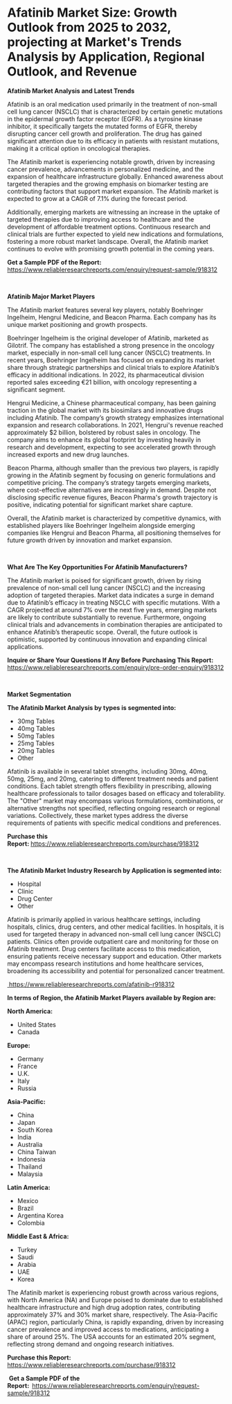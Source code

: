 <p><h1>Afatinib Market Size: Growth Outlook from 2025 to 2032, projecting at Market's Trends Analysis by Application, Regional Outlook, and Revenue</h1></p><p><strong>Afatinib Market Analysis and Latest Trends</strong></p>
<p><p>Afatinib is an oral medication used primarily in the treatment of non-small cell lung cancer (NSCLC) that is characterized by certain genetic mutations in the epidermal growth factor receptor (EGFR). As a tyrosine kinase inhibitor, it specifically targets the mutated forms of EGFR, thereby disrupting cancer cell growth and proliferation. The drug has gained significant attention due to its efficacy in patients with resistant mutations, making it a critical option in oncological therapies.</p><p>The Afatinib market is experiencing notable growth, driven by increasing cancer prevalence, advancements in personalized medicine, and the expansion of healthcare infrastructure globally. Enhanced awareness about targeted therapies and the growing emphasis on biomarker testing are contributing factors that support market expansion. The Afatinib market is expected to grow at a CAGR of 7.1% during the forecast period. </p><p>Additionally, emerging markets are witnessing an increase in the uptake of targeted therapies due to improving access to healthcare and the development of affordable treatment options. Continuous research and clinical trials are further expected to yield new indications and formulations, fostering a more robust market landscape. Overall, the Afatinib market continues to evolve with promising growth potential in the coming years.</p></p>
<p><strong>Get a Sample PDF of the Report:&nbsp;</strong> <a href="https://www.reliableresearchreports.com/enquiry/request-sample/918312?utm_campaign=3514&utm_medium=2&utm_source=Github&utm_content=ia&utm_term=17042025&utm_id=afatinib">https://www.reliableresearchreports.com/enquiry/request-sample/918312</a></p>
<p>&nbsp;</p>
<p><strong>Afatinib Major Market Players</strong></p>
<p><p>The Afatinib market features several key players, notably Boehringer Ingelheim, Hengrui Medicine, and Beacon Pharma. Each company has its unique market positioning and growth prospects.</p><p>Boehringer Ingelheim is the original developer of Afatinib, marketed as Gilotrif. The company has established a strong presence in the oncology market, especially in non-small cell lung cancer (NSCLC) treatments. In recent years, Boehringer Ingelheim has focused on expanding its market share through strategic partnerships and clinical trials to explore Afatinib’s efficacy in additional indications. In 2022, its pharmaceutical division reported sales exceeding €21 billion, with oncology representing a significant segment.</p><p>Hengrui Medicine, a Chinese pharmaceutical company, has been gaining traction in the global market with its biosimilars and innovative drugs including Afatinib. The company’s growth strategy emphasizes international expansion and research collaborations. In 2021, Hengrui's revenue reached approximately $2 billion, bolstered by robust sales in oncology. The company aims to enhance its global footprint by investing heavily in research and development, expecting to see accelerated growth through increased exports and new drug launches.</p><p>Beacon Pharma, although smaller than the previous two players, is rapidly growing in the Afatinib segment by focusing on generic formulations and competitive pricing. The company’s strategy targets emerging markets, where cost-effective alternatives are increasingly in demand. Despite not disclosing specific revenue figures, Beacon Pharma's growth trajectory is positive, indicating potential for significant market share capture.</p><p>Overall, the Afatinib market is characterized by competitive dynamics, with established players like Boehringer Ingelheim alongside emerging companies like Hengrui and Beacon Pharma, all positioning themselves for future growth driven by innovation and market expansion.</p></p>
<p>&nbsp;</p>
<p><strong>What Are The Key Opportunities For Afatinib Manufacturers?</strong></p>
<p><p>The Afatinib market is poised for significant growth, driven by rising prevalence of non-small cell lung cancer (NSCLC) and the increasing adoption of targeted therapies. Market data indicates a surge in demand due to Afatinib’s efficacy in treating NSCLC with specific mutations. With a CAGR projected at around 7% over the next five years, emerging markets are likely to contribute substantially to revenue. Furthermore, ongoing clinical trials and advancements in combination therapies are anticipated to enhance Afatinib’s therapeutic scope. Overall, the future outlook is optimistic, supported by continuous innovation and expanding clinical applications.</p></p>
<p><strong>Inquire or Share Your Questions If Any Before Purchasing This Report:</strong> <a href="https://www.reliableresearchreports.com/enquiry/pre-order-enquiry/918312?utm_campaign=3514&utm_medium=2&utm_source=Github&utm_content=ia&utm_term=17042025&utm_id=afatinib">https://www.reliableresearchreports.com/enquiry/pre-order-enquiry/918312</a></p>
<p>&nbsp;</p>
<p><strong>Market Segmentation</strong></p>
<p><strong>The Afatinib Market Analysis by types is segmented into:</strong></p>
<p><ul><li>30mg Tables</li><li>40mg Tables</li><li>50mg Tables</li><li>25mg Tables</li><li>20mg Tables</li><li>Other</li></ul></p>
<p><p>Afatinib is available in several tablet strengths, including 30mg, 40mg, 50mg, 25mg, and 20mg, catering to different treatment needs and patient conditions. Each tablet strength offers flexibility in prescribing, allowing healthcare professionals to tailor dosages based on efficacy and tolerability. The "Other" market may encompass various formulations, combinations, or alternative strengths not specified, reflecting ongoing research or regional variations. Collectively, these market types address the diverse requirements of patients with specific medical conditions and preferences.</p></p>
<p><strong>Purchase this Report:&nbsp;</strong><a href="https://www.reliableresearchreports.com/purchase/918312?utm_campaign=3514&utm_medium=2&utm_source=Github&utm_content=ia&utm_term=17042025&utm_id=afatinib">https://www.reliableresearchreports.com/purchase/918312</a></p>
<p>&nbsp;</p>
<p><strong>The Afatinib Market Industry Research by Application is segmented into:</strong></p>
<p><ul><li>Hospital</li><li>Clinic</li><li>Drug Center</li><li>Other</li></ul></p>
<p><p>Afatinib is primarily applied in various healthcare settings, including hospitals, clinics, drug centers, and other medical facilities. In hospitals, it is used for targeted therapy in advanced non-small cell lung cancer (NSCLC) patients. Clinics often provide outpatient care and monitoring for those on Afatinib treatment. Drug centers facilitate access to this medication, ensuring patients receive necessary support and education. Other markets may encompass research institutions and home healthcare services, broadening its accessibility and potential for personalized cancer treatment.</p></p>
<p><a href="https://www.reliableresearchreports.com/afatinib-r918312?utm_campaign=3514&utm_medium=2&utm_source=Github&utm_content=ia&utm_term=17042025&utm_id=afatinib">&nbsp;https://www.reliableresearchreports.com/afatinib-r918312</a></p>
<p><strong>In terms of Region, the Afatinib Market Players available by Region are:</strong></p>
<p>
    <p> <strong> North America: </strong>
        <ul>
            <li>United States</li>
            <li>Canada</li>
        </ul>
        </p> 
    <p> <strong> Europe: </strong>
        <ul>
            <li>Germany</li>
            <li>France</li>
            <li>U.K.</li>
            <li>Italy</li>
            <li>Russia</li>
        </ul>
        </p> 
    <p> <strong> Asia-Pacific: </strong>
        <ul>
            <li>China</li>
            <li>Japan</li>
            <li>South Korea</li>
            <li>India</li>
            <li>Australia</li>
            <li>China Taiwan</li>
            <li>Indonesia</li>
            <li>Thailand</li>
            <li>Malaysia</li>
        </ul>
        </p> 
    <p> <strong> Latin America: </strong>
        <ul>
            <li>Mexico</li>
            <li>Brazil</li>
            <li>Argentina Korea</li>
            <li>Colombia</li>
        </ul>
        </p> 
    <p> <strong> Middle East & Africa: </strong>
        <ul>
            <li>Turkey</li>
            <li>Saudi</li>
            <li>Arabia</li>
            <li>UAE</li>
            <li>Korea</li>
        </ul>
    </p>
    </p>
<p><p>The Afatinib market is experiencing robust growth across various regions, with North America (NA) and Europe poised to dominate due to established healthcare infrastructure and high drug adoption rates, contributing approximately 37% and 30% market share, respectively. The Asia-Pacific (APAC) region, particularly China, is rapidly expanding, driven by increasing cancer prevalence and improved access to medications, anticipating a share of around 25%. The USA accounts for an estimated 20% segment, reflecting strong demand and ongoing research initiatives.</p></p>
<p><strong>Purchase this Report: </strong><a href="https://www.reliableresearchreports.com/purchase/918312?utm_campaign=3514&utm_medium=2&utm_source=Github&utm_content=ia&utm_term=17042025&utm_id=afatinib">https://www.reliableresearchreports.com/purchase/918312</a></p>
<p>&nbsp;<strong>Get a Sample PDF of the Report:&nbsp;&nbsp;</strong><a href="https://www.reliableresearchreports.com/enquiry/request-sample/918312?utm_campaign=3514&utm_medium=2&utm_source=Github&utm_content=ia&utm_term=17042025&utm_id=afatinib">https://www.reliableresearchreports.com/enquiry/request-sample/918312</a></p>
<p><strong></strong></p>
<p><p></p><p></p><p></p></p>